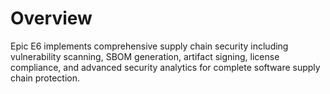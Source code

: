# Overview
Epic E6 implements comprehensive supply chain security including vulnerability scanning, SBOM generation, artifact signing, license compliance, and advanced security analytics for complete software supply chain protection.
